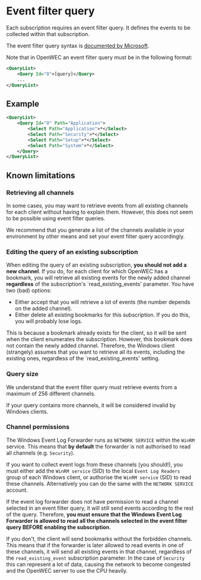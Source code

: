 # Event filter query

Each subscription requires an event filter query. It defines the events to be collected within that subscription.

The event filter query syntax is [documented by Microsoft](https://learn.microsoft.com/en-us/windows/win32/wes/consuming-events).


Note that in OpenWEC an event filter query must be in the following format:
```xml
<QueryList>
    <Query Id="0">[query]</Query>
    ...
</QueryList>
```

## Example

```xml
<QueryList>
    <Query Id="0" Path="Application">
        <Select Path="Application">*</Select>
        <Select Path="Security">*</Select>
        <Select Path="Setup">*</Select>
        <Select Path="System">*</Select>
    </Query>
</QueryList>
```

## Known limitations

### Retrieving all channels

In some cases, you may want to retrieve events from all existing channels for each client without having to explain them. However, this does not seem to be possible using event filter queries.

We recommend that you generate a list of the channels available in your environment by other means and set your event filter query accordingly.

### Editing the query of an existing subscription

When editing the query of an existing subscription, **you should not add a new channel**. If you do, for each client for which OpenWEC has a bookmark, you will retrieve all existing events for the newly added channel **regardless** of the subscription's `read_existing_events' parameter. You have two (bad) options:
* Either accept that you will retrieve a lot of events (the number depends on the added channel).
* Either delete all existing bookmarks for this subscription. If you do this, you will probably lose logs.

This is because a bookmark already exists for the client, so it will be sent when the client enumerates the subscription. However, this bookmark does not contain the newly added channel. Therefore, the Windows client (strangely) assumes that you want to retrieve all its events, including the existing ones, regardless of the `read_existing_events' setting.

### Query size

We understand that the event filter query must retrieve events from a maximum of 256 different channels.

If your query contains more channels, it will be considered invalid by Windows clients.

### Channel permissions

The Windows Event Log Forwarder runs as `NETWORK SERVICE` within the `WinRM` service. This means that **by default** the forwarder is not authorised to read all channels (e.g. `Security`).

If you want to collect event logs from these channels (you should!), you must either add the `WinRM service` (SID) to the local `Event Log Readers` group of each Windows client, or authorise the `WinRM service` (SID) to read these channels. Alternatively you can do the same with the `NETWORK SERVICE` account.

If the event log forwarder does not have permission to read a channel selected in an event filter query, it will still send events according to the rest of the query. Therefore, **you must ensure that the Windows Event Log Forwarder is allowed to read all the channels selected in the event filter query BEFORE enabling the subscription**.

If you don't, the client will send bookmarks without the forbidden channels. This means that if the forwarder is later allowed to read events in one of these channels, it will send all existing events in that channel, regardless of the `read_existing_event` subscription parameter. In the case of `Security` this can represent a lot of data, causing the network to become congested and the OpenWEC server to use the CPU heavily.
